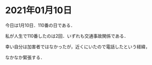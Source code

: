 # 2021年01月10日 



今日は1月10日．110番の日である．



私が人生で110番したのは2回．いずれも交通事故関係である．


幸い自分は加害者ではなかったが，近くにいたので電話したという経緯，


なかなか緊張する．